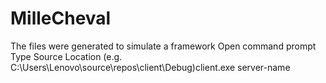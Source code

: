 # MilleCheval
The files were generated to simulate a framework
Open command prompt
Type Source Location (e.g. C:\Users\Lenovo\source\repos\client\Debug\)client.exe server-name
